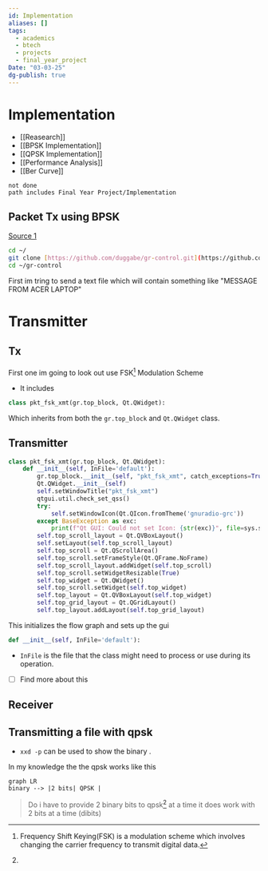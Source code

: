 ```yaml
---
id: Implementation
aliases: []
tags:
  - academics
  - btech
  - projects
  - final_year_project
Date: "03-03-25"
dg-publish: true
---
```

# Implementation
- [[Reasearch]]
- [[BPSK Implementation]]
- [[QPSK Implementation]]
- [[Performance Analysis]]
- [[Ber Curve]]

```tasks
not done 
path includes Final Year Project/Implementation

```

## Packet Tx using BPSK
[Source 1](https://wiki.gnuradio.org/index.php?title=File_transfer_using_Packet_and_BPSK)

``` bash
cd ~/
git clone [https://github.com/duggabe/gr-control.git](https://github.com/duggabe/gr-control.git)
cd ~/gr-control

```

First im tring to send a text file  which will contain something like "MESSAGE FROM ACER LAPTOP"

# Transmitter

## Tx

#### 

First one im going to look out use FSK[^1] Modulation Scheme 
- It includes 

```python
class pkt_fsk_xmt(gr.top_block, Qt.QWidget):

```

Which inherits from both the `gr.top_block` and `Qt.QWidget` class. 

## Transmitter

```python
class pkt_fsk_xmt(gr.top_block, Qt.QWidget):
	def __init__(self, InFile='default'):
		gr.top_block.__init__(self, "pkt_fsk_xmt", catch_exceptions=True)
		Qt.QWidget.__init__(self)
		self.setWindowTitle("pkt_fsk_xmt")
		qtgui.util.check_set_qss()
		try:
			self.setWindowIcon(Qt.QIcon.fromTheme('gnuradio-grc'))
		except BaseException as exc:
			print(f"Qt GUI: Could not set Icon: {str(exc)}", file=sys.stderr)
		self.top_scroll_layout = Qt.QVBoxLayout()
		self.setLayout(self.top_scroll_layout)
		self.top_scroll = Qt.QScrollArea()
		self.top_scroll.setFrameStyle(Qt.QFrame.NoFrame)
		self.top_scroll_layout.addWidget(self.top_scroll)
		self.top_scroll.setWidgetResizable(True)
		self.top_widget = Qt.QWidget()
		self.top_scroll.setWidget(self.top_widget)
		self.top_layout = Qt.QVBoxLayout(self.top_widget)
		self.top_grid_layout = Qt.QGridLayout()
		self.top_layout.addLayout(self.top_grid_layout)

```

This initializes the flow graph and sets up the gui

```python
def __init__(self, InFile='default'):

```

- `InFile` is the file that the class might need to process or use during its operation.
- [ ] Find more about this 

## Receiver

[^1]: Frequency Shift Keying(FSK) is a modulation scheme which involves changing the carrier frequency to transmit digital data.

## Transmitting a file with qpsk
- `xxd -p` can be used to show the binary .

In my knowledge the the qpsk works like this 

```mermaid 
graph LR
binary --> |2 bits| QPSK | 

```

> Do i have to provide 2 binary bits to qpsk[^2] at a time 
> it does work with 2 bits at a time (dibits)

[^2]: 

